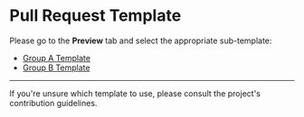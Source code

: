 # Pull Request Template

Please go to the **Preview** tab and select the appropriate sub-template:

- [Group A Template](?expand=1&template=pull_request_bugfix.md)
- [Group B Template](?expand=1&template=pull_request_feature.md)

---

If you're unsure which template to use, please consult the project's contribution guidelines.
